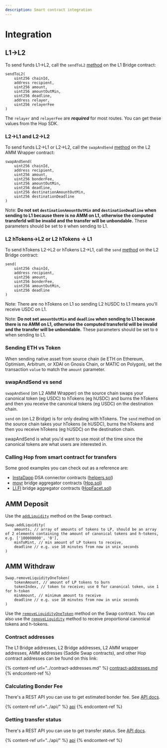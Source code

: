 ```yaml
---
description: Smart contract integration
---
```


# Integration

## L1->L2

To send funds L1->L2, call the `sendToL2` [method](https://github.com/hop-protocol/contracts/blob/8cefc3975115b6e3e706dd110670badad954a3bd/contracts/bridges/L1\_Bridge.sol#L109) on the L1 Bridge contract:

```solidity
sendToL2(
    uint256 chainId,
    address recipient,
    uint256 amount,
    uint256 amountOutMin,
    uint256 deadline,
    address relayer,
    uint256 relayerFee
)
```

The `relayer` and `relayerFee` are _**required**_ for most routes. You can get these values from the Hop SDK.

### L2->L1 and L2->L2

To send funds L2->L1 or L2->L2, call the `swapAndSend` [method](https://github.com/hop-protocol/contracts/blob/8cefc3975115b6e3e706dd110670badad954a3bd/contracts/bridges/L2\_AmmWrapper.sol#L58) on the L2 AMM Wrapper contract:

```solidity
swapAndSend(
    uint256 chainId,
    address recipient,
    uint256 amount,
    uint256 bonderFee,
    uint256 amountOutMin,
    uint256 deadline,
    uint256 destinationAmountOutMin,
    uint256 destinationDeadline
)
```

Note: **Do not set `destinationAmountOutMin` and `destinationDeadline` when sending to L1 because there is no AMM on L1, otherwise the computed transferId will be invalid and the transfer will be unbondable.** These parameters should be set to `0` when sending to L1.

### L2 hTokens->L2 or L2 hTokens -> L1

To send hTokens L2->L2 or hTokens L2->L1, call the `send` [method](https://github.com/hop-protocol/contracts/blob/8cefc3975115b6e3e706dd110670badad954a3bd/contracts/bridges/L2\_Bridge.sol#L117) on the L2 Bridge contract:

```solidity
send(
    uint256 chainId,
    address recipient,
    uint256 amount,
    uint256 bonderFee,
    uint256 amountOutMin,
    uint256 deadline
)
```

Note: There are no hTokens on L1 so sending L2 hUSDC to L1 means you'll receive USDC on L1.

Note: **Do not set `amountOutMin` and `deadline` when sending to L1 because there is no AMM on L1, otherwise the computed transferId will be invalid and the transfer will be unbondable.** These parameters should be set to `0` when sending to L1.

### Sending ETH vs Token

When sending native asset from source chain (ie ETH on Ethereum, Optimism, Arbitrum, or XDAI on Gnosis Chain, or MATIC on Polygon), set the transaction `value` to match the `amount` parameter.

### swapAndSend vs send

`swapAndSend` (on L2 AMM Wrapper) on the source chain swaps your canonical token (eg USDC) to hTokens (eg hUSDC) and burns the hTokens and then you receive the canonical tokens (eg USDC) on the destination chain.

`send` on (on L2 Bridge) is for only dealing with hTokens. The `send` method on the source chain takes your hTokens (ie hUSDC), burns the hTokens and then you receive hTokens (eg hUSDC) on the destination chain.

swapAndSend is what you'd want to use most of the time since the canonical tokens are what users are interested in.

### Calling Hop from smart contract for transfers

Some good examples you can check out as a reference are:

* [InstaDapp](https://instadapp.io/) DSA connector contracts ([helpers.sol](https://github.com/Instadapp/dsa-connectors/blob/b0a9c6f8333eb2252a49f3c6ac4900ab03db8d21/contracts/mainnet/connectors/hop/helpers.sol#L38))
* [movr](https://www.movr.network/) bridge aggregator contracts ([Hop.sol](https://polygonscan.com/address/0x2b42AFFD4b7C14d9B7C2579229495c052672Ccd3#code))
* [LI.FI](https://li.fi/) bridge aggregator contracts ([HopFacet.sol](https://polygonscan.com/address/0xc46304a0b2accc4462d9bdcaa0f6bf632510d617#code))

## AMM Deposit

Use the [`addLiquidity`](https://github.com/hop-protocol/contracts/blob/156dc60557349da9fe0785c369ab3fda0bf01288/contracts/saddle/Swap.sol#L406C23-L406C23) method on the Swap contract.

```solidity
Swap.addLiquidity(
    amounts, // array of amounts of tokens to LP, should be an array of 2 elements containing the amount of canonical tokens and h-tokens, e.g. ['100000000', '0'],
    minToMint, // min amount of LP tokens to receive,
    deadline // e.g. use 10 minutes from now in unix seconds
)
```

## AMM Withdraw

```solidity
Swap.removeLiquidityOneToken(
    tokenAmount, // amount of LP tokens to burn
    tokenIndex, // token to receive; use 0 for canonical token, use 1 for h-token
    minAmount, // minimum amount to receive
    deadline // e.g. use 10 minutes from now in unix seconds
)
```

Use the [`removeLiquidityOneToken`](https://github.com/hop-protocol/contracts/blob/156dc60557349da9fe0785c369ab3fda0bf01288/contracts/saddle/Swap.sol#L447) method on the Swap contract. You can also use the [`removeLiquidity`](https://github.com/hop-protocol/contracts/blob/156dc60557349da9fe0785c369ab3fda0bf01288/contracts/saddle/Swap.sol#L430C14-L430C29) method to receive proportional canonical tokens and h-tokens.

### Contract addresses

The L1 Bridge addresses, L2 Bridge addresses, L2 AMM wrapper addresses, AMM addresses (Saddle Swap contracts), and other Hop contract addresses can be found on this link:

{% content-ref url="../contract-addresses.md" %}
[contract-addresses.md](../contract-addresses.md)
{% endcontent-ref %}

### Calculating Bonder Fee

There's a REST API you can use to get estimated bonder fee. See [API docs](../api/).

{% content-ref url="../api/" %}
[api](../api/)
{% endcontent-ref %}

### Getting transfer status

There's a REST API you can use to get transfer status. See [API docs](../api/).

{% content-ref url="../api/" %}
[api](../api/)
{% endcontent-ref %}
